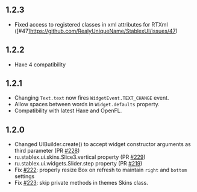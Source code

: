 1.2.3
---
* Fixed access to registered classes in xml attributes for RTXml ([#47]https://github.com/RealyUniqueName/StablexUI/issues/47)

1.2.2
---
* Haxe 4 compatibility

1.2.1
---
* Changing `Text.text` now fires `WidgetEvent.TEXT_CHANGE` event.
* Allow spaces between words in `Widget.defaults` property.
* Compatibility with latest Haxe and OpenFL.

1.2.0
---
* Changed UIBuilder.create() to accept widget constructor arguments as third parameter (PR [#228](https://github.com/RealyUniqueName/StablexUI/pull/228))
* ru.stablex.ui.skins.Slice3.vertical property (PR [#229](https://github.com/RealyUniqueName/StablexUI/pull/229))
* ru.stablex.ui.widgets.Slider.step property (PR [#219](https://github.com/RealyUniqueName/StablexUI/pull/219))
* Fix [#222](https://github.com/RealyUniqueName/StablexUI/issues/222): properly resize Box on refresh to maintain `right` and `bottom` settings
* Fix [#223](https://github.com/RealyUniqueName/StablexUI/issues/223): skip private methods in themes Skins class.
